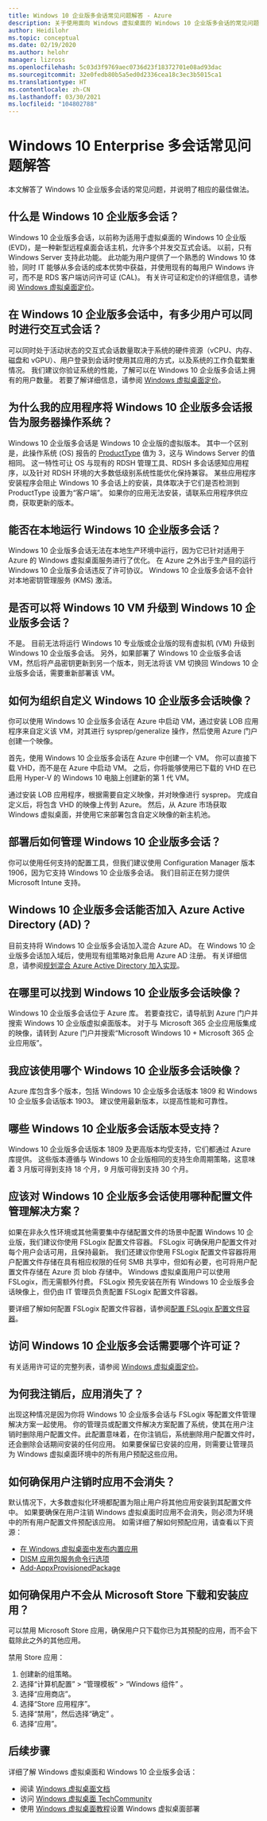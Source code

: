 ```yaml
---
title: Windows 10 企业版多会话常见问题解答 - Azure
description: 关于使用面向 Windows 虚拟桌面的 Windows 10 企业版多会话的常见问题解答和最佳做法。
author: Heidilohr
ms.topic: conceptual
ms.date: 02/19/2020
ms.author: helohr
manager: lizross
ms.openlocfilehash: 5c03d3f9769aec0736d23f18372701e08ad93dac
ms.sourcegitcommit: 32e0fedb80b5a5ed0d2336cea18c3ec3b5015ca1
ms.translationtype: HT
ms.contentlocale: zh-CN
ms.lasthandoff: 03/30/2021
ms.locfileid: "104802788"
---
```

# <a name="windows-10-enterprise-multi-session-faq"></a>Windows 10 Enterprise 多会话常见问题解答

本文解答了 Windows 10 企业版多会话的常见问题，并说明了相应的最佳做法。

## <a name="what-is-windows-10-enterprise-multi-session"></a>什么是 Windows 10 企业版多会话？

Windows 10 企业版多会话，以前称为适用于虚拟桌面的 Windows 10 企业版 (EVD)，是一种新型远程桌面会话主机，允许多个并发交互式会话。 以前，只有 Windows Server 支持此功能。 此功能为用户提供了一个熟悉的 Windows 10 体验，同时 IT 能够从多会话的成本优势中获益，并使用现有的每用户 Windows 许可，而不是 RDS 客户端访问许可证 (CAL)。 有关许可证和定价的详细信息，请参阅 [Windows 虚拟桌面定价](https://azure.microsoft.com/pricing/details/virtual-desktop/)。

## <a name="how-many-users-can-simultaneously-have-an-interactive-session-on-windows-10-enterprise-multi-session"></a>在 Windows 10 企业版多会话中，有多少用户可以同时进行交互式会话？

可以同时处于活动状态的交互式会话数量取决于系统的硬件资源（vCPU、内存、磁盘和 vGPU）、用户登录到会话时使用其应用的方式，以及系统的工作负载繁重情况。 我们建议你验证系统的性能，了解可以在 Windows 10 企业版多会话上拥有的用户数量。 若要了解详细信息，请参阅 [Windows 虚拟桌面定价](https://azure.microsoft.com/pricing/details/virtual-desktop/)。

## <a name="why-does-my-application-report-windows-10-enterprise-multi-session-as-a-server-operating-system"></a>为什么我的应用程序将 Windows 10 企业版多会话报告为服务器操作系统？

Windows 10 企业版多会话是 Windows 10 企业版的虚拟版本。 其中一个区别是，此操作系统 (OS) 报告的 [ProductType](/windows/win32/cimwin32prov/win32-operatingsystem) 值为 3，这与 Windows Server 的值相同。 这一特性可让 OS 与现有的 RDSH 管理工具、RDSH 多会话感知应用程序，以及针对 RDSH 环境的大多数低级别系统性能优化保持兼容。 某些应用程序安装程序会阻止 Windows 10 多会话上的安装，具体取决于它们是否检测到 ProductType 设置为“客户端”。 如果你的应用无法安装，请联系应用程序供应商，获取更新的版本。

## <a name="can-i-run-windows-10-enterprise-multi-session-on-premises"></a>能否在本地运行 Windows 10 企业版多会话？

Windows 10 企业版多会话无法在本地生产环境中运行，因为它已针对适用于 Azure 的 Windows 虚拟桌面服务进行了优化。 在 Azure 之外出于生产目的运行 Windows 10 企业版多会话违反了许可协议。 Windows 10 企业版多会话不会针对本地密钥管理服务 (KMS) 激活。

## <a name="can-i-upgrade-a-windows-10-vm-to-windows-10-enterprise-multi-session"></a>是否可以将 Windows 10 VM 升级到 Windows 10 企业版多会话？

不是。 目前无法将运行 Windows 10 专业版或企业版的现有虚拟机 (VM) 升级到 Windows 10 企业版多会话。 另外，如果部署了 Windows 10 企业版多会话 VM，然后将产品密钥更新到另一个版本，则无法将该 VM 切换回 Windows 10 企业版多会话，需要重新部署该 VM。

## <a name="how-do-i-customize-the-windows-10-enterprise-multi-session-image-for-my-organization"></a>如何为组织自定义 Windows 10 企业版多会话映像？

你可以使用 Windows 10 企业版多会话在 Azure 中启动 VM，通过安装 LOB 应用程序来自定义该 VM，对其进行 sysprep/generalize 操作，然后使用 Azure 门户创建一个映像。

首先，使用 Windows 10 企业版多会话在 Azure 中创建一个 VM。 你可以直接下载 VHD，而不是在 Azure 中启动 VM。 之后，你将能够使用已下载的 VHD 在已启用 Hyper-V 的 Windows 10 电脑上创建新的第 1 代 VM。

通过安装 LOB 应用程序，根据需要自定义映像，并对映像进行 sysprep。 完成自定义后，将包含 VHD 的映像上传到 Azure。 然后，从 Azure 市场获取 Windows 虚拟桌面，并使用它来部署包含自定义映像的新主机池。

## <a name="how-do-i-manage-windows-10-enterprise-multi-session-after-deployment"></a>部署后如何管理 Windows 10 企业版多会话？

你可以使用任何支持的配置工具，但我们建议使用 Configuration Manager 版本 1906，因为它支持 Windows 10 企业版多会话。 我们目前正在努力提供 Microsoft Intune 支持。

## <a name="can-windows-10-enterprise-multi-session-be-azure-active-directory-ad-joined"></a>Windows 10 企业版多会话能否加入 Azure Active Directory (AD)？

目前支持将 Windows 10 企业版多会话加入混合 Azure AD。 在 Windows 10 企业版多会话加入域后，使用现有组策略对象启用 Azure AD 注册。 有关详细信息，请参阅[规划混合 Azure Active Directory 加入实现](../active-directory/devices/hybrid-azuread-join-plan.md)。

## <a name="where-can-i-find-the-windows-10-enterprise-multi-session-image"></a>在哪里可以找到 Windows 10 企业版多会话映像？

Windows 10 企业版多会话位于 Azure 库。 若要查找它，请导航到 Azure 门户并搜索 Windows 10 企业版虚拟桌面版本。 对于与 Microsoft 365 企业应用版集成的映像，请转到 Azure 门户并搜索“Microsoft Windows 10 + Microsoft 365 企业应用版”。

## <a name="which-windows-10-enterprise-multi-session-image-should-i-use"></a>我应该使用哪个 Windows 10 企业版多会话映像？

Azure 库包含多个版本，包括 Windows 10 企业版多会话版本 1809 和 Windows 10 企业版多会话版本 1903。 建议使用最新版本，以提高性能和可靠性。

## <a name="which-windows-10-enterprise-multi-session-versions-are-supported"></a>哪些 Windows 10 企业版多会话版本受支持？

Windows 10 企业版多会话版本 1809 及更高版本均受支持，它们都通过 Azure 库提供。 这些版本遵循与 Windows 10 企业版相同的支持生命周期策略，这意味着 3 月版可得到支持 18 个月，9 月版可得到支持 30 个月。

## <a name="which-profile-management-solution-should-i-use-for-windows-10-enterprise-multi-session"></a>应该对 Windows 10 企业版多会话使用哪种配置文件管理解决方案？

如果在非永久性环境或其他需要集中存储配置文件的场景中配置 Windows 10 企业版，我们建议你使用 FSLogix 配置文件容器。 FSLogix 可确保用户配置文件对每个用户会话可用，且保持最新。 我们还建议你使用 FSLogix 配置文件容器将用户配置文件存储在具有相应权限的任何 SMB 共享中，但如有必要，也可将用户配置文件存储在 Azure 页 blob 存储中。 Windows 虚拟桌面用户可以使用 FSLogix，而无需额外付费。  FSLogix 预先安装在所有 Windows 10 企业版多会话映像上，但仍由 IT 管理员负责配置 FSLogix 配置文件容器。

要详细了解如何配置 FSLogix 配置文件容器，请参阅[配置 FSLogix 配置文件容器](create-host-pools-user-profile.md#configure-the-fslogix-profile-container)。

## <a name="which-license-do-i-need-to-access-windows-10-enterprise-multi-session"></a>访问 Windows 10 企业版多会话需要哪个许可证？

有关适用许可证的完整列表，请参阅 [Windows 虚拟桌面定价](https://azure.microsoft.com/pricing/details/virtual-desktop/)。

## <a name="why-do-my-apps-disappear-after-i-sign-out"></a>为何我注销后，应用消失了？

出现这种情况是因为你将 Windows 10 企业版多会话与 FSLogix 等配置文件管理解决方案一起使用。 你的管理员或配置文件解决方案配置了系统，使其在用户注销时删除用户配置文件。此配置意味着，在你注销后，系统删除用户配置文件时，还会删除会话期间安装的任何应用。 如果要保留已安装的应用，则需要让管理员为 Windows 虚拟桌面环境中的所有用户预配这些应用。

## <a name="how-do-i-make-sure-apps-dont-disappear-when-users-sign-out"></a>如何确保用户注销时应用不会消失？

默认情况下，大多数虚拟化环境都配置为阻止用户将其他应用安装到其配置文件中。 如果要确保在用户注销 Windows 虚拟桌面时应用不会消失，则必须为环境中的所有用户配置文件预配该应用。 如需详细了解如何预配应用，请查看以下资源：

- [在 Windows 虚拟桌面中发布内置应用](publish-apps.md)
- [DISM 应用包服务命令行选项](/windows-hardware/manufacture/desktop/dism-app-package--appx-or-appxbundle--servicing-command-line-options)
- [Add-AppxProvisionedPackage](/powershell/module/dism/add-appxprovisionedpackage)

## <a name="how-do-i-make-sure-users-dont-download-and-install-apps-from-the-microsoft-store"></a>如何确保用户不会从 Microsoft Store 下载和安装应用？

可以禁用 Microsoft Store 应用，确保用户只下载你已为其预配的应用，而不会下载除此之外的其他应用。

禁用 Store 应用：

1. 创建新的组策略。
2. 选择“计算机配置” > “管理模板” > “Windows 组件”  。
3. 选择“应用商店”。
4. 选择“Store 应用程序”。
5. 选择“禁用”，然后选择“确定” 。
6. 选择“应用”。

## <a name="next-steps"></a>后续步骤

详细了解 Windows 虚拟桌面和 Windows 10 企业版多会话：

- 阅读 [Windows 虚拟桌面文档](overview.md)
- 访问 [Windows 虚拟桌面 TechCommunity](https://techcommunity.microsoft.com/t5/Windows-Virtual-Desktop/bd-p/WindowsVirtualDesktop)
- 使用 [Windows 虚拟桌面教程](./virtual-desktop-fall-2019/tenant-setup-azure-active-directory.md)设置 Windows 虚拟桌面部署
